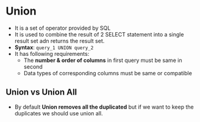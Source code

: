 # Union 

* It is a set of operator provided by SQL 
* It is used to combine the result of 2 SELECT statement into a single result set adn returns the result set. 
* **Syntax**: `query_1 UNION query_2`
* It has following requirements:    
    * The **number & order of columns** in first query must be same in second
    * Data types of corresponding columns must be same or compatible 

## Union vs Union All 
* By default **Union removes all the duplicated** but if we want to keep the duplicates we should use union all. 
